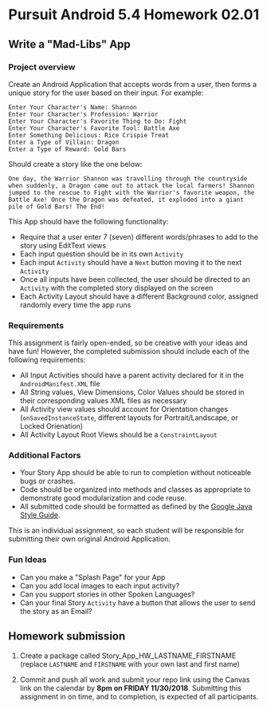# Pursuit Android 5.4 Homework 02.01

## Write a "Mad-Libs" App

### Project overview

Create an Android Application that accepts words from a user, then forms a unique story for the user based on their input. For example:

```
Enter Your Character's Name: Shannon
Enter Your Character's Profession: Warrior
Enter Your Character's Favorite Thing to Do: Fight
Enter Your Character's Favorite Tool: Battle Axe
Enter Something Delicious: Rice Crispie Treat
Enter a Type of Villain: Dragon
Enter a Type of Reward: Gold Bars
```

Should create a story like the one below:

```
One day, the Warrior Shannon was travelling through the countryside when suddenly, a Dragon came out to attack the local farmers! Shannon jumped to the rescue to Fight with the Warrior's favorite weapon, the Battle Axe! Once the Dragon was defeated, it exploded into a giant pile of Gold Bars! The End!
```

This App should have the following functionality:

* Require that a user enter 7 (seven) different words/phrases to add to the story using EditText views
* Each input question should be in its own `Activity`
* Each input `Activity` should have a `Next` button moving it to the next `Activity`
* Once all inputs have been collected, the user should be directed to an `Activity` with the completed story displayed on the screen
* Each Activity Layout should have a different Background color, assigned randomly every time the app runs

### Requirements

This assignment is fairly open-ended, so be creative with your ideas and have fun! However, the completed submission should include each of the following requirements:
* All Input Activities should have a parent activity declared for it in the `AndroidManifest.XML` file
* All String values, View Dimensions, Color Values should be stored in their corresponding values XML files as necessary
* All Activity view values should account for Orientation changes (`onSavedInstanceState`, different layouts for Portrait/Landscape, or Locked Orienation)
* All Activity Layout Root Views should be a `ConstraintLayout`

### Additional Factors

- Your Story App should be able to run to completion without noticeable bugs or crashes.
- Code should be organized into methods and classes as appropriate to demonstrate good modularization and code reuse.
- All submitted code should be formatted as defined by the [Google Java Style Guide](https://google.github.io/styleguide/javaguide.html).

This is an individual assignment, so each student will be responsible for submitting their own original Android Application.

### Fun Ideas 

* Can you make a "Splash Page" for your App
* Can you add local images to each input activity?
* Can you support stories in other Spoken Languages?
* Can your final Story `Activity` have a button that allows the user to send the story as an Email?

## Homework submission

1. Create a package called Story_App_HW_LASTNAME_FIRSTNAME (replace `LASTNAME` and `FIRSTNAME` with your own last and first name)

2. Commit and push all work and submit your repo link using the Canvas link on the calendar by **8pm on FRIDAY 11/30/2018**. Submitting this assignment in on time, and to completion, is expected of all participants.
